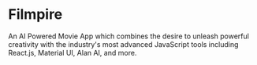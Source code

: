 # Filmpire  

An AI Powered Movie App which combines the desire to unleash powerful creativity with the industry's most advanced JavaScript tools including React.js, Material UI, Alan AI, and more.
